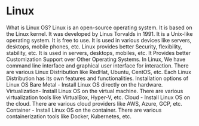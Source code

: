 # Linux
What is Linux OS?
Linux is an open-source operating system. It is based on the Linux kernel. It was developed by Linus Torvalds in 1991. It is a Unix-like operating system. It is free to use. It is used in various devices like servers, desktops, mobile phones, etc.
Linux provides better Security, flexibility, stability, etc. It is used in servers, desktops, mobiles, etc. It Provides better Customization Support over Other Operating Systems. In Linux, We have command line interface and graphical user interface for interaction. There are various Linux Distribution like RedHat, Ubuntu, CentOS, etc. Each Linux Distribution has its own features and functionalities.
Installation options of Linux OS
Bare Metal - Install Linux OS directly on the hardware.
Virtualization- Install Linux OS on the virtual machine. There are various virtualization tools like VirtualBox, Hyper-V, etc.
Cloud - Install Linux OS on the cloud. There are various cloud providers like AWS, Azure, GCP, etc.
Container - Install Linux OS on the container. There are various containerization tools like Docker, Kubernetes, etc.
